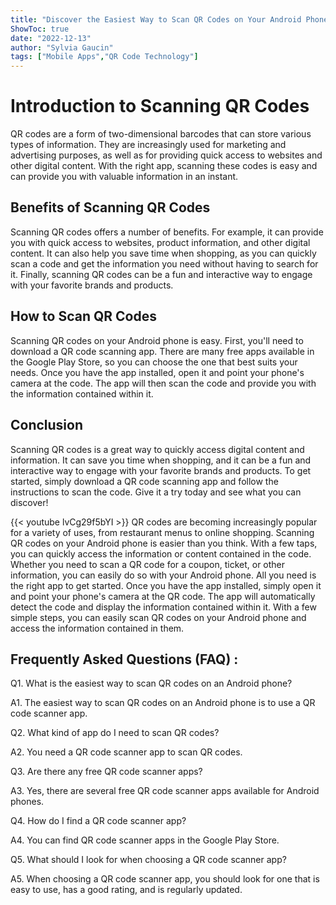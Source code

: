 ```yaml
---
title: "Discover the Easiest Way to Scan QR Codes on Your Android Phone!"
ShowToc: true 
date: "2022-12-13"
author: "Sylvia Gaucin" 
tags: ["Mobile Apps","QR Code Technology"]
---
```

# Introduction to Scanning QR Codes

QR codes are a form of two-dimensional barcodes that can store various types of information. They are increasingly used for marketing and advertising purposes, as well as for providing quick access to websites and other digital content. With the right app, scanning these codes is easy and can provide you with valuable information in an instant.

## Benefits of Scanning QR Codes

Scanning QR codes offers a number of benefits. For example, it can provide you with quick access to websites, product information, and other digital content. It can also help you save time when shopping, as you can quickly scan a code and get the information you need without having to search for it. Finally, scanning QR codes can be a fun and interactive way to engage with your favorite brands and products.

## How to Scan QR Codes

Scanning QR codes on your Android phone is easy. First, you'll need to download a QR code scanning app. There are many free apps available in the Google Play Store, so you can choose the one that best suits your needs. Once you have the app installed, open it and point your phone's camera at the code. The app will then scan the code and provide you with the information contained within it.

## Conclusion

Scanning QR codes is a great way to quickly access digital content and information. It can save you time when shopping, and it can be a fun and interactive way to engage with your favorite brands and products. To get started, simply download a QR code scanning app and follow the instructions to scan the code. Give it a try today and see what you can discover!

{{< youtube lvCg29f5bYI >}} 
QR codes are becoming increasingly popular for a variety of uses, from restaurant menus to online shopping. Scanning QR codes on your Android phone is easier than you think. With a few taps, you can quickly access the information or content contained in the code. Whether you need to scan a QR code for a coupon, ticket, or other information, you can easily do so with your Android phone. All you need is the right app to get started. Once you have the app installed, simply open it and point your phone's camera at the QR code. The app will automatically detect the code and display the information contained within it. With a few simple steps, you can easily scan QR codes on your Android phone and access the information contained in them.

## Frequently Asked Questions (FAQ) :
Q1. What is the easiest way to scan QR codes on an Android phone?

A1. The easiest way to scan QR codes on an Android phone is to use a QR code scanner app. 

Q2. What kind of app do I need to scan QR codes?

A2. You need a QR code scanner app to scan QR codes. 

Q3. Are there any free QR code scanner apps?

A3. Yes, there are several free QR code scanner apps available for Android phones. 

Q4. How do I find a QR code scanner app?

A4. You can find QR code scanner apps in the Google Play Store. 

Q5. What should I look for when choosing a QR code scanner app?

A5. When choosing a QR code scanner app, you should look for one that is easy to use, has a good rating, and is regularly updated.


